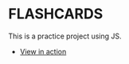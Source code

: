 # FLASHCARDS

This is a practice project using JS.




- [View in action][1]

[1]: https://flashcards.markfehrenbach.me/


